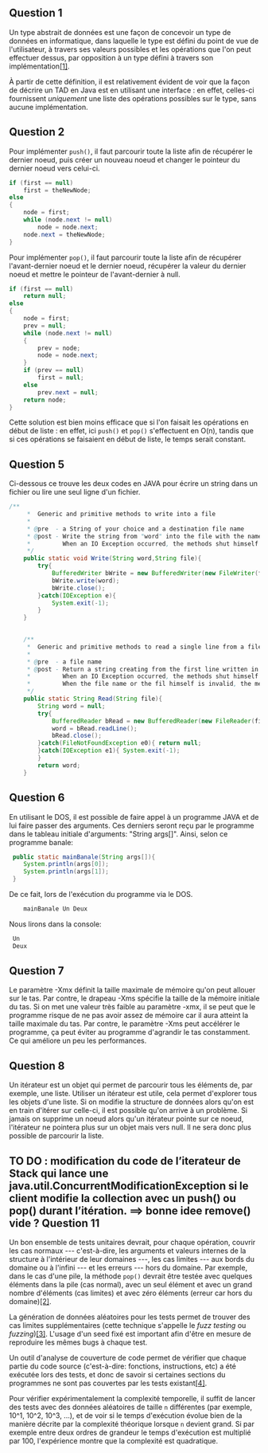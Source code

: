 Question 1
----------

Un type abstrait de données est une façon de concevoir un type de données en informatique, dans laquelle le type est défini du point de vue de l'utilisateur, à travers ses valeurs possibles et les opérations que l'on peut effectuer dessus, par opposition à un type défini à travers son implémentation[[1]][adtwiki].

À partir de cette définition, il est relativement évident de voir que la façon de décrire un TAD en Java est en utilisant une interface : en effet, celles-ci fournissent *uniquement* une liste des opérations possibles sur le type, sans aucune implémentation.


Question 2
----------

Pour implémenter `push()`, il faut parcourir toute la liste afin de récupérer le dernier noeud, puis créer un nouveau noeud et changer le pointeur du dernier noeud vers celui-ci.

```java
if (first == null)
    first = theNewNode;
else
{
    node = first;
    while (node.next != null)
        node = node.next;
    node.next = theNewNode;
}
```

Pour implémenter `pop()`, il faut parcourir toute la liste afin de récupérer l'avant-dernier noeud et le dernier noeud, récupérer la valeur du dernier noeud et mettre le pointeur de l'avant-dernier à null.

```java
if (first == null)
    return null;
else
{
    node = first;
    prev = null;
    while (node.next != null)
    {
        prev = node;
        node = node.next;
    }
    if (prev == null)
        first = null;
    else
        prev.next = null;
    return node;
}
```

Cette solution est bien moins efficace que si l'on faisait les opérations en début de liste : en effet, ici `push()` et `pop()` s'effectuent en O(n), tandis que si ces opérations se faisaient en début de liste, le temps serait constant.

Question 5
-----------
Ci-dessous ce trouve les deux codes en JAVA pour écrire un string dans un fichier ou lire une seul ligne d'un fichier.
```java
/**
     *  Generic and primitive methods to write into a file
     * 
     * @pre  - a String of your choice and a destination file name
     * @post - Write the string from "word" into the file with the name from "file"
     *         When an IO Exception occurred, the methods shut himself down.
     */
	public static void Write(String word,String file){
		try{
			BufferedWriter bWrite = new BufferedWriter(new FileWriter(file));
			bWrite.write(word);
			bWrite.close();
		}catch(IOException e){
			System.exit(-1);
		}
	}
	
```
```java
    /**
     *  Generic and primitive methods to read a single line from a file
     * 
     * @pre  - a file name
     * @post - Return a string creating from the first line written in the file
     *         When an IO Exception occurred, the methods shut himself down
     *         When the file name or the fil himself is invalid, the methods return null.
     */
	public static String Read(String file){
		String word = null;
		try{
			BufferedReader bRead = new BufferedReader(new FileReader(file));
			word = bRead.readLine();
			bRead.close();
		}catch(FileNotFoundException e0){ return null; 
		}catch(IOException e1){ System.exit(-1);
		}
		return word;
	}
```

Question 6
-----------
 En utilisant le DOS, il est possible de faire appel à un programme JAVA et de lui faire passer des arguments. Ces derniers seront reçu par le programme dans le tableau initiale d'arguments: "String args[]". Ainsi, selon ce programme banale:
```java
 public static mainBanale(String args[]){
    System.println(args[0]);
    System.println(args[1]);
 }
```
 De ce fait, lors de l'exécution du programme via le DOS. 
```java
    mainBanale Un Deux
```
 Nous lirons dans la console:
```java
 Un
 Deux
 ```
 Question 7
----------
Le paramètre -Xmx définit la taille maximale de mémoire qu'on peut allouer sur le tas.
Par contre, le drapeau -Xms spécifie la taille de la mémoire initiale du tas.
Si on met une valeur très faible au paramètre -xmx, il se peut que le programme risque de ne pas avoir assez de mémoire car il aura atteint la taille maximale du tas.
Par contre, le paramètre -Xms peut accélérer le programme, ça peut éviter au programme d'agrandir le tas constamment. Ce qui améliore un peu les performances.

Question 8
----------
Un itérateur est un objet qui permet de parcourir tous les éléments de, par exemple, une liste.
Utiliser un itérateur est utile, cela permet d'explorer tous les objets d'une liste.
Si on modifie la structure de données alors qu'on est en train d'itérer sur celle-ci, il est possible qu'on arrive à un problème. Si jamais on supprime un noeud alors qu'un itérateur pointe sur ce noeud, l'itérateur ne pointera plus sur un objet mais vers null. Il ne sera donc plus possible de parcourir la liste.

TO DO : modification du code de l’iterateur de Stack qui lance une java.util.ConcurrentModificationException si le client modifie la collection avec un push() ou pop() durant l’itération. ==> bonne idee remove() vide ?
Question 11
-----------

Un bon ensemble de tests unitaires devrait, pour chaque opération, couvrir les cas normaux --- c'est-à-dire, les arguments et valeurs internes de la structure à l'intérieur de leur domaines ---, les cas limites --- aux bords du domaine ou à l'infini --- et les erreurs --- hors du domaine. Par exemple, dans le cas d'une pile, la méthode `pop()` devrait être testée avec quelques éléments dans la pile (cas normal), avec un seul élément et avec un grand nombre d'éléments (cas limites) et avec zéro éléments (erreur car hors du domaine)[[2]][gooddstests].

La génération de données aléatoires pour les tests permet de trouver des cas limites supplémentaires (cette technique s'appelle le *fuzz testing* ou *fuzzing*)[[3]][fuzztesting]. L'usage d'un seed fixé est important afin d'être en mesure de reproduire les mêmes bugs à chaque test.

Un outil d'analyse de couverture de code permet de vérifier que chaque partie du code source (c'est-à-dire: fonctions, instructions, etc) a été exécutée lors des tests, et donc de savoir si certaines sections du programmes ne sont pas couvertes par les tests existant[[4]][codecoverage].

Pour vérifier expérimentalement la complexité temporelle, il suffit de lancer des tests avec des données aléatoires de taille `n` différentes (par exemple, 10^1, 10^2, 10^3, ...), et de voir si le temps d'exécution évolue bien de la manière décrite par la complexité théorique lorsque `n` devient grand. Si par exemple entre deux ordres de grandeur le temps d'exécution est multiplié par 100, l'expérience montre que la complexité est quadratique.

[adtwiki]: https://en.wikipedia.org/wiki/Abstract_data_type
[gooddstests]: https://courses.cs.washington.edu/courses/cse373/05wi/slides/testingds-1.ppt
[fuzztesting]: https://en.wikipedia.org/wiki/Fuzz_testing
[codecoverage]: https://en.wikipedia.org/wiki/Code_coverage

